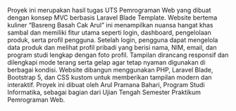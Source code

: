 Proyek ini merupakan hasil tugas UTS Pemrograman Web yang dibuat dengan konsep MVC berbasis Laravel Blade Template. Website bertema kuliner “Basreng Basah Cak Arul” ini menampilkan nuansa hangat khas sambal dan memiliki fitur utama seperti login, dashboard, pengelolaan produk, serta profil pengguna.
Setelah login, pengguna dapat mengelola data produk dan melihat profil pribadi yang berisi nama, NIM, email, dan program studi lengkap dengan foto profil. Tampilan dirancang responsif dan dilengkapi mode terang serta gelap agar tetap nyaman digunakan di berbagai kondisi.
Website dibangun menggunakan PHP, Laravel Blade, Bootstrap 5, dan CSS kustom untuk memberikan tampilan modern dan interaktif. Proyek ini dibuat oleh Arul Pramana Bahari, Program Studi Informatika, sebagai bagian dari Ujian Tengah Semester Praktikum Pemrograman Web.
